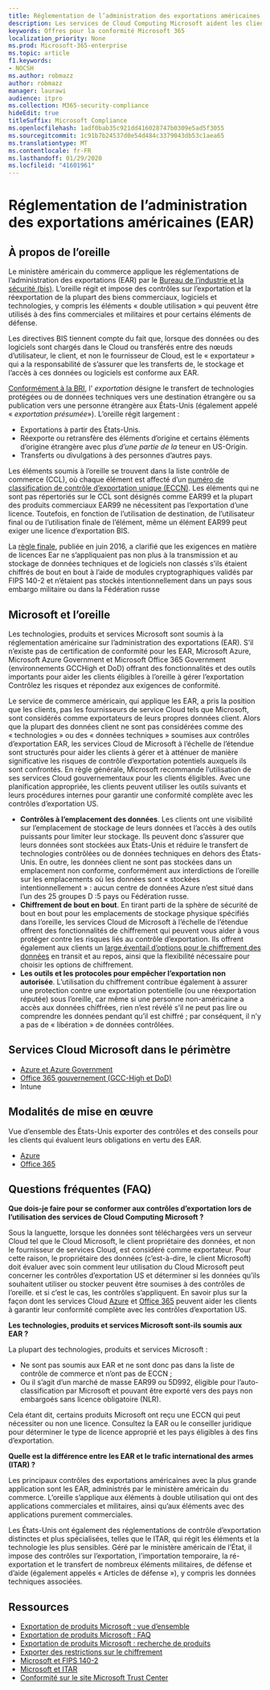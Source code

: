 ```yaml
---
title: Réglementation de l’administration des exportations américaines (EAR)
description: Les services de Cloud Computing Microsoft aident les clients soumis aux réglementations de l’administration des exportations américaines à respecter les exigences de conformité et à gérer le risque de contrôle d’exportation.
keywords: Offres pour la conformité Microsoft 365
localization_priority: None
ms.prod: Microsoft-365-enterprise
ms.topic: article
f1.keywords:
- NOCSH
ms.author: robmazz
author: robmazz
manager: laurawi
audience: itpro
ms.collection: M365-security-compliance
hideEdit: true
titleSuffix: Microsoft Compliance
ms.openlocfilehash: 1adf0bab35c921dd416028747b0309e5ad5f3055
ms.sourcegitcommit: 1c91b7b24537d0e54d484c3379043db53c1aea65
ms.translationtype: MT
ms.contentlocale: fr-FR
ms.lasthandoff: 01/29/2020
ms.locfileid: "41601961"
---
```

# <a name="us-export-administration-regulations-ear"></a>Réglementation de l’administration des exportations américaines (EAR)

## <a name="about-the-ear"></a>À propos de l’oreille

Le ministère américain du commerce applique les réglementations de l’administration des exportations (EAR) par le [Bureau de l’industrie et la sécurité (bis)](https://www.bis.doc.gov/). L’oreille régit et impose des contrôles sur l’exportation et la réexportation de la plupart des biens commerciaux, logiciels et technologies, y compris les éléments « double utilisation » qui peuvent être utilisés à des fins commerciales et militaires et pour certains éléments de défense.

Les directives BIS tiennent compte du fait que, lorsque des données ou des logiciels sont chargés dans le Cloud ou transférés entre des nœuds d’utilisateur, le client, et non le fournisseur de Cloud, est le « exportateur » qui a la responsabilité de s’assurer que les transferts de, le stockage et l’accès à ces données ou logiciels est conforme aux EAR.

[Conformément à la BRI](https://www.bis.doc.gov/index.php/documents/regulation-docs/412-part-734-scope-of-the-export-administration-regulations/file), l' *exportation* désigne le transfert de technologies protégées ou de données techniques vers une destination étrangère ou sa publication vers une personne étrangère aux États-Unis (également appelé « *exportation présumée*»). L’oreille régit largement :

- Exportations à partir des États-Unis.
- Réexporte ou retransfère des éléments d’origine et certains éléments d’origine étrangère avec plus *d’une partie de la* teneur en US-Origin.
- Transferts ou divulgations à des personnes d’autres pays.

Les éléments soumis à l’oreille se trouvent dans la liste contrôle de commerce (CCL), où chaque élément est affecté d’un [numéro de classification de contrôle d’exportation unique (ECCN)](https://www.bis.doc.gov/index.php/licensing/commerce-control-list-classification/export-control-classification-number-eccn). Les éléments qui ne sont pas répertoriés sur le CCL sont désignés comme EAR99 et la plupart des produits commerciaux EAR99 ne nécessitent pas l’exportation d’une licence. Toutefois, en fonction de l’utilisation de destination, de l’utilisateur final ou de l’utilisation finale de l’élément, même un élément EAR99 peut exiger une licence d’exportation BIS.

La [règle finale](https://www.federalregister.gov/documents/2016/06/03/2016-12734/revisions-to-definitions-in-the-export-administration-regulations), publiée en juin 2016, a clarifié que les exigences en matière de licences Ear ne s’appliquaient pas non plus à la transmission et au stockage de données techniques et de logiciels non classés s’ils étaient chiffrés de bout en bout à l’aide de modules cryptographiques validés par FIPS 140-2 et n’étaient pas stockés intentionnellement dans un pays sous embargo militaire ou dans la Fédération russe

## <a name="microsoft-and-the-ear"></a>Microsoft et l’oreille

Les technologies, produits et services Microsoft sont soumis à la réglementation américaine sur l’administration des exportations (EAR). S’il n’existe pas de certification de conformité pour les EAR, Microsoft Azure, Microsoft Azure Government et Microsoft Office 365 Government (environnements GCCHigh et DoD) offrant des fonctionnalités et des outils importants pour aider les clients éligibles à l’oreille à gérer l’exportation Contrôlez les risques et répondez aux exigences de conformité.

Le service de commerce américain, qui applique les EAR, a pris la position que les clients, pas les fournisseurs de service Cloud tels que Microsoft, sont considérés comme exportateurs de leurs propres données client. Alors que la plupart des données client ne sont pas considérées comme des « technologies » ou des « données techniques » soumises aux contrôles d’exportation EAR, les services Cloud de Microsoft à l’échelle de l’étendue sont structurés pour aider les clients à gérer et à atténuer de manière significative les risques de contrôle d’exportation potentiels auxquels ils sont confrontés. En règle générale, Microsoft recommande l’utilisation de ses services Cloud gouvernementaux pour les clients éligibles. Avec une planification appropriée, les clients peuvent utiliser les outils suivants et leurs procédures internes pour garantir une conformité complète avec les contrôles d’exportation US.

- **Contrôles à l’emplacement des données**. Les clients ont une visibilité sur l’emplacement de stockage de leurs données et l’accès à des outils puissants pour limiter leur stockage. Ils peuvent donc s’assurer que leurs données sont stockées aux États-Unis et réduire le transfert de technologies contrôlées ou de données techniques en dehors des États-Unis. En outre, les données client ne sont pas stockées dans un emplacement non conforme, conformément aux interdictions de l’oreille sur les emplacements où les données sont « stockées intentionnellement » : aucun centre de données Azure n’est situé dans l’un des 25 groupes D :5 pays ou Fédération russe.
- **Chiffrement de bout en bout**. En tirant parti de la sphère de sécurité de bout en bout pour les emplacements de stockage physique spécifiés dans l’oreille, les services Cloud de Microsoft à l’échelle de l’étendue offrent des fonctionnalités de chiffrement qui peuvent vous aider à vous protéger contre les risques liés au contrôle d’exportation. Ils offrent également aux clients un [large éventail d’options pour le chiffrement des données](https://aka.ms/Azure-Encryption-Overview) en transit et au repos, ainsi que la flexibilité nécessaire pour choisir les options de chiffrement.
- **Les outils et les protocoles pour empêcher l’exportation non autorisée**. L’utilisation du chiffrement contribue également à assurer une protection contre une exportation potentielle (ou une réexportation réputée) sous l’oreille, car même si une personne non-américaine a accès aux données chiffrées, rien n’est révélé s’il ne peut pas lire ou comprendre les données pendant qu’il est chiffré ; par conséquent, il n’y a pas de « libération » de données contrôlées.

## <a name="microsoft-in-scope-cloud-services"></a>Services Cloud Microsoft dans le périmètre

- [Azure et Azure Government](https://aka.ms/AzureCompliance)
- [Office 365 gouvernement (GCC-High et DoD)](https://aka.ms/Office-365-Export-Controls)
- Intune

## <a name="how-to-implement"></a>Modalités de mise en œuvre

Vue d’ensemble des États-Unis exporter des contrôles et des conseils pour les clients qui évaluent leurs obligations en vertu des EAR.

- [Azure](https://aka.ms/Azure-Export-Controls)
- [Office 365](https://aka.ms/Office-365-Export-Controls)

## <a name="frequently-asked-questions"></a>Questions fréquentes (FAQ)

**Que dois-je faire pour se conformer aux contrôles d’exportation lors de l’utilisation des services de Cloud Computing Microsoft ?**

Sous la languette, lorsque les données sont téléchargées vers un serveur Cloud tel que le Cloud Microsoft, le client propriétaire des données, et non le fournisseur de services Cloud, est considéré comme exportateur. Pour cette raison, le propriétaire des données (c’est-à-dire, le client Microsoft) doit évaluer avec soin comment leur utilisation du Cloud Microsoft peut concerner les contrôles d’exportation US et déterminer si les données qu’ils souhaitent utiliser ou stocker peuvent être soumises à des contrôles de l’oreille. et si c’est le cas, les contrôles s’appliquent. En savoir plus sur la façon dont les services Cloud [Azure](https://servicetrust.microsoft.com/ViewPage/TrustDocuments?command=Download&downloadType=Document&downloadId=c24c11f2-2cd4-444a-9160-19762855ad3a&docTab=6d000410-c9e9-11e7-9a91-892aae8839ad_FAQ_and_White_Papers) et [Office 365](https://query.prod.cms.rt.microsoft.com/cms/api/am/binary/RE1s5kI) peuvent aider les clients à garantir leur conformité complète avec les contrôles d’exportation US.

**Les technologies, produits et services Microsoft sont-ils soumis aux EAR ?**

La plupart des technologies, produits et services Microsoft :

- Ne sont pas soumis aux EAR et ne sont donc pas dans la liste de contrôle de commerce et n’ont pas de ECCN ;
- Ou il s’agit d’un marché de masse EAR99 ou 5D992, éligible pour l’auto-classification par Microsoft et pouvant être exporté vers des pays non embargoés sans licence obligatoire (NLR).

Cela étant dit, certains produits Microsoft ont reçu une ECCN qui peut nécessiter ou non une licence. Consultez la EAR ou le conseiller juridique pour déterminer le type de licence approprié et les pays éligibles à des fins d’exportation.

**Quelle est la différence entre les EAR et le trafic international des armes (ITAR) ?**

Les principaux contrôles des exportations américaines avec la plus grande application sont les EAR, administrés par le ministère américain du commerce. L’oreille s’applique aux éléments à double utilisation qui ont des applications commerciales et militaires, ainsi qu’aux éléments avec des applications purement commerciales.

Les États-Unis ont également des réglementations de contrôle d’exportation distinctes et plus spécialisées, telles que le ITAR, qui régit les éléments et la technologie les plus sensibles. Géré par le ministère américain de l’État, il impose des contrôles sur l’exportation, l’importation temporaire, la ré-exportation et le transfert de nombreux éléments militaires, de défense et d’aide (également appelés « Articles de défense »), y compris les données techniques associées.

## <a name="resources"></a>Ressources

- [Exportation de produits Microsoft : vue d’ensemble](https://www.microsoft.com/exporting/overview.aspx)
- [Exportation de produits Microsoft : FAQ](https://www.microsoft.com/exporting/faq.aspx)
- [Exportation de produits Microsoft : recherche de produits](https://www.microsoft.com/exporting/exporting-information.aspx)
- [Exporter des restrictions sur le chiffrement](https://docs.microsoft.com/windows/uwp/security/export-restrictions-on-cryptography)
- [Microsoft et FIPS 140-2](offering-fips-140-2.md)
- [Microsoft et ITAR](offering-itar.md)
- [Conformité sur le site Microsoft Trust Center](https://www.microsoft.com/trust-center/compliance/compliance-overview)

